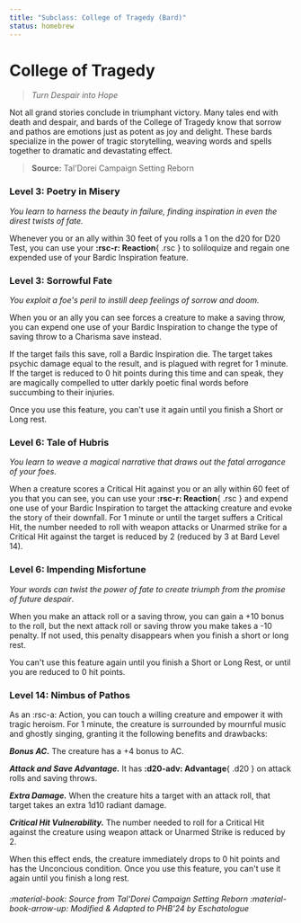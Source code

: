 ```yaml
---
title: "Subclass: College of Tragedy (Bard)"
status: homebrew
---
```


<p style="display:none">
Turn Despair into Hope
</p>

# College of Tragedy

> *Turn Despair into Hope*

Not all grand stories conclude in triumphant victory. Many tales end with death and despair, and bards of the College of Tragedy know that sorrow and pathos are emotions just as potent as joy and delight. These bards specialize in the power of tragic storytelling, weaving words and spells together to dramatic and devastating effect.

> **Source:** Tal'Dorei Campaign Setting Reborn

### Level 3: Poetry in Misery

*You learn to harness the beauty in failure, finding inspiration in even the direst twists of fate.* 

Whenever you or an ally within 30 feet of you rolls a 1 on the d20 for D20 Test, you can use your **:rsc-r: Reaction**{ .rsc } to soliloquize and regain one expended use of your Bardic Inspiration feature.

### Level 3: Sorrowful Fate

*You exploit a foe's peril to instill deep feelings of sorrow and doom.*

When you or an ally you can see forces a creature to make a saving throw, you can expend one use of your Bardic Inspiration to change the type of saving throw to a Charisma save instead.

If the target fails this save, roll a Bardic Inspiration die. The target takes psychic damage equal to the result, and is plagued with regret for 1 minute. If the target is reduced to 0 hit points during this time and can speak, they are magically compelled to utter darkly poetic final words before succumbing to their injuries.

Once you use this feature, you can't use it again until you finish a Short or Long rest.

### Level 6: Tale of Hubris

*You learn to weave a magical narrative that draws out the fatal arrogance of your foes.*

When a creature scores a Critical Hit against you or an ally within 60 feet of you that you can see, you can use your **:rsc-r: Reaction**{ .rsc } and expend one use of your Bardic Inspiration to target the attacking creature and evoke the story of their downfall. For 1 minute or until the target suffers a Critical Hit, the number needed to roll with weapon attacks or Unarmed strike for a Critical Hit against the target is reduced by 2 (reduced by 3 at Bard Level 14).

### Level 6: Impending Misfortune

*Your words can twist the power of fate to create triumph from the promise of future despair*. 

When you make an attack roll or a saving throw, you can gain a +10 bonus to the roll, but the next attack roll or saving throw you make takes a -10 penalty. If not used, this penalty disappears when you finish a short or long rest.

You can't use this feature again until you finish a Short or Long Rest, or until you are reduced to 0 hit points.

### Level 14: Nimbus of Pathos

As an :rsc-a: Action, you can touch a willing creature and empower it with tragic heroism. For 1 minute, the creature is surrounded by mournful music and ghostly singing, granting it the following benefits and drawbacks:

***Bonus AC.*** The creature has a +4 bonus to AC.

***Attack and Save Advantage.*** It has **:d20-adv: Advantage**{ .d20 } on attack rolls and saving throws.

***Extra Damage.*** When the creature hits a target with an attack roll, that target takes an extra 1d10 radiant damage.

***Critical Hit Vulnerability.*** The number needed to roll for a Critical Hit against the creature using weapon attack or Unarmed Strike is reduced by 2.

When this effect ends, the creature immediately drops to 0 hit points and has the Unconcious condition. Once you use this feature, you can't use it again until you finish a long rest.

###### :material-book: Source from *Tal'Dorei Campaign Setting Reborn* :material-book-arrow-up: Modified & Adapted to PHB'24 by *Eschatologue*